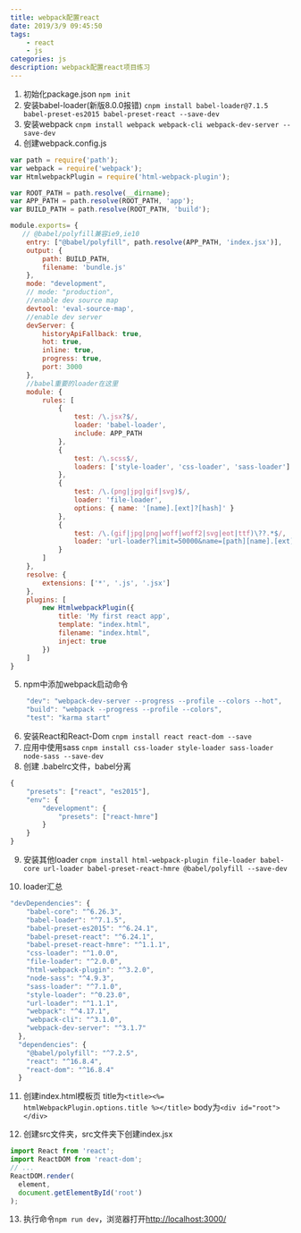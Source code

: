 ```yaml
---
title: webpack配置react
date: 2019/3/9 09:45:50
tags: 
    - react
    - js
categories: js
description: webpack配置react项目练习
---
```


1. 初始化package.json
`npm init`
2. 安装babel-loader(新版8.0.0报错)
`cnpm install babel-loader@7.1.5 babel-preset-es2015 babel-preset-react --save-dev`
3. 安装webpack
`cnpm install webpack webpack-cli webpack-dev-server --save-dev`
4. 创建webpack.config.js
```javascript
var path = require('path');
var webpack = require('webpack');
var HtmlwebpackPlugin = require('html-webpack-plugin');

var ROOT_PATH = path.resolve(__dirname);
var APP_PATH = path.resolve(ROOT_PATH, 'app');
var BUILD_PATH = path.resolve(ROOT_PATH, 'build');

module.exports= {
   // @babel/polyfill兼容ie9,ie10
    entry: ["@babel/polyfill", path.resolve(APP_PATH, 'index.jsx')],
    output: {
        path: BUILD_PATH,
        filename: 'bundle.js'
    },
    mode: "development",
    // mode: "production",
    //enable dev source map
    devtool: 'eval-source-map',
    //enable dev server
    devServer: {
        historyApiFallback: true,
        hot: true,
        inline: true,
        progress: true,
        port: 3000
    },
    //babel重要的loader在这里
    module: {
        rules: [
            {
                test: /\.jsx?$/,
                loader: 'babel-loader',
                include: APP_PATH
            },
            {
                test: /\.scss$/,
                loaders: ['style-loader', 'css-loader', 'sass-loader']
            },
			{
				test: /\.(png|jpg|gif|svg)$/,
				loader: 'file-loader',
				options: { name: '[name].[ext]?[hash]' }
			},
			{ 
				test: /\.(gif|jpg|png|woff|woff2|svg|eot|ttf)\??.*$/, 
				loader: 'url-loader?limit=50000&name=[path][name].[ext]'
			}
        ]
    },
    resolve: {
        extensions: ['*', '.js', '.jsx']
    },
    plugins: [
        new HtmlwebpackPlugin({
            title: 'My first react app',
            template: "index.html",
            filename: "index.html",
            inject: true
        })
    ]
}
```
5. npm中添加webpack启动命令
```javascript
    "dev": "webpack-dev-server --progress --profile --colors --hot",
    "build": "webpack --progress --profile --colors",
    "test": "karma start"
```
6. 安装React和React-Dom
`cnpm install react react-dom --save`
7. 应用中使用sass
`cnpm install css-loader style-loader sass-loader node-sass --save-dev`
8. 创建 .babelrc文件，babel分离
```javascript
{
    "presets": ["react", "es2015"],
    "env": {
        "development": {
            "presets": ["react-hmre"]
        }
    }
}
```
9. 安装其他loader
`cnpm install html-webpack-plugin file-loader babel-core url-loader babel-preset-react-hmre @babel/polyfill --save-dev`

10. loader汇总
```javascript
"devDependencies": {
    "babel-core": "^6.26.3",
    "babel-loader": "^7.1.5",
    "babel-preset-es2015": "^6.24.1",
    "babel-preset-react": "^6.24.1",
    "babel-preset-react-hmre": "^1.1.1",
    "css-loader": "^1.0.0",
    "file-loader": "^2.0.0",
    "html-webpack-plugin": "^3.2.0",
    "node-sass": "^4.9.3",
    "sass-loader": "^7.1.0",
    "style-loader": "^0.23.0",
    "url-loader": "^1.1.1",
    "webpack": "^4.17.1",
    "webpack-cli": "^3.1.0",
    "webpack-dev-server": "^3.1.7"
  },
  "dependencies": {
    "@babel/polyfill": "^7.2.5",
    "react": "^16.8.4",
    "react-dom": "^16.8.4"
  }
```

11. 创建index.html模板页
title为`<title><%= htmlWebpackPlugin.options.title %></title>`
body为`<div id="root"></div>`

12. 创建src文件夹，src文件夹下创建index.jsx
```javascript
import React from 'react';
import ReactDOM from 'react-dom';
// ...
ReactDOM.render(
  element,
  document.getElementById('root')
);
```

13. 执行命令`npm run dev`，浏览器打开[http://localhost:3000/](http://localhost:3000/)
